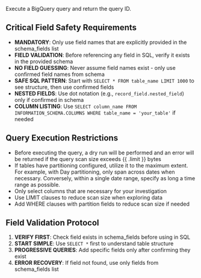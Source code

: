 Execute a BigQuery query and return the query ID.

## Critical Field Safety Requirements

- **MANDATORY**: Only use field names that are explicitly provided in the schema_fields list
- **FIELD VALIDATION**: Before referencing any field in SQL, verify it exists in the provided schema
- **NO FIELD GUESSING**: Never assume field names exist - only use confirmed field names from schema
- **SAFE SQL PATTERN**: Start with `SELECT * FROM table_name LIMIT 1000` to see structure, then use confirmed fields
- **NESTED FIELDS**: Use dot notation (e.g., `record_field.nested_field`) only if confirmed in schema
- **COLUMN LISTING**: Use `SELECT column_name FROM INFORMATION_SCHEMA.COLUMNS WHERE table_name = 'your_table'` if needed

## Query Execution Restrictions

- Before executing the query, a dry run will be performed and an error will be returned if the query scan size exceeds {{ .limit }} bytes
- If tables have partitioning configured, utilize it to the maximum extent. For example, with Day partitioning, only span across dates when necessary. Conversely, within a single date range, specify as long a time range as possible.
- Only select columns that are necessary for your investigation
- Use LIMIT clauses to reduce scan size when exploring data
- Add WHERE clauses with partition fields to reduce scan size if needed

## Field Validation Protocol

1. **VERIFY FIRST**: Check field exists in schema_fields before using in SQL
2. **START SIMPLE**: Use `SELECT *` first to understand table structure
3. **PROGRESSIVE QUERIES**: Add specific fields only after confirming they exist
4. **ERROR RECOVERY**: If field not found, use only fields from schema_fields list
